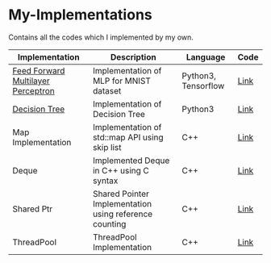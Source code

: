 # My-Implementations
Contains all the codes which I implemented by my own. 

|Implementation|Description|Language|Code|
|---|---|---|---|
|[Feed Forward Multilayer Perceptron](https://en.wikipedia.org/wiki/Feedforward_neural_network)|Implementation of MLP for MNIST dataset|Python3, Tensorflow|[Link](Machine-Learning/Feed-Forward-Neural-Network.py)|
|[Decision Tree](https://en.wikipedia.org/wiki/Decision_tree)|Implementation of Decision Tree|Python3|[Link](Machine-Learning/Decision-Tree.py)|
|Map Implementation|Implementation of std::map API using skip list|C++|[Link](C++/Map/Map.hpp)|
|Deque|Implemented Deque in C++ using C syntax|C++|[Link](C++/Deque/Deque.hpp)|
|Shared Ptr|Shared Pointer Implementation using reference counting|C++|[Link](C++/Shared-Ptr/SharedPtr.hpp)|
|ThreadPool|ThreadPool Implementation|C++|[Link](C++/ThreadPool/ThreadPool.h)|
